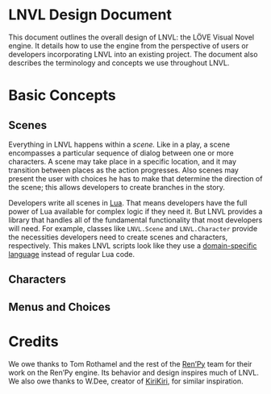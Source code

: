 LNVL Design Document
====================

This document outlines the overall design of LNVL: the LÖVE Visual
Novel engine.  It details how to use the engine from the perspective
of users or developers incorporating LNVL into an existing project.
The document also describes the terminology and concepts we use
throughout LNVL.



Basic Concepts
==============


Scenes
------

Everything in LNVL happens within a *scene.*  Like in a play, a scene
encompasses a particular sequence of dialog between one or more
characters.  A scene may take place in a specific location, and it may
transition between places as the action progresses.  Also scenes may
present the user with choices he has to make that determine the
direction of the scene; this allows developers to create branches in
the story.

Developers write all scenes in [Lua](http://www.lua.org).  That means
developers have the full power of Lua available for complex logic if
they need it.  But LNVL provides a library that handles all of the
fundamental functionality that most developers will need.  For
example, classes like `LNVL.Scene` and `LNVL.Character` provide the
necessities developers need to create scenes and characters,
respectively.  This makes LNVL scripts look like they use a
[domain-specific language][dsl] instead of regular Lua code.


Characters
----------


Menus and Choices
-----------------



Credits
=======

We owe thanks to Tom Rothamel and the rest of the [Ren’Py][rpy] team
for their work on the Ren’Py engine.  Its behavior and design inspires
much of LNVL.  We also owe thanks to W.Dee, creator of [KiriKiri][kk],
for similar inspiration.



[rpy]: http://www.renpy.org/
[kk]: http://kikyou.info/tvp/
[dsl]: http://en.wikipedia.org/wiki/Domain-specific_language
